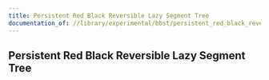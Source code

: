 ```yaml
---
title: Persistent Red Black Reversible Lazy Segment Tree
documentation_of: //library/experimental/bbst/persistent_red_black_reversible_lazy_segment_tree.hpp
---
```

## Persistent Red Black Reversible Lazy Segment Tree
